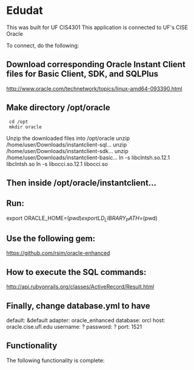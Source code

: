 # Edudat

This was built for UF CIS4301
This application is connected to UF's CISE Oracle

To connect, do the following:
## Download corresponding Oracle Instant Client files for Basic Client, SDK, and SQLPlus
http://www.oracle.com/technetwork/topics/linux-amd64-093390.html

## Make directory /opt/oracle
     cd /opt
     mkdir oracle

Unzip the downloaded files into /opt/oracle
unzip /home/user/Downloads/instantclient-sql...
unzip /home/user/Downloads/instantclient-sdk...
unzip /home/user/Downloads/instantclient-basic…
ln -s libclntsh.so.12.1 libclntsh.so
ln -s libocci.so.12.1 libocci.so

## Then inside /opt/oracle/instantclient...

## Run:
export ORACLE_HOME=$(pwd)
export LD_LIBRARY_PATH=$(pwd)

## Use the following gem:
https://github.com/rsim/oracle-enhanced 

## How to execute the SQL commands:
http://api.rubyonrails.org/classes/ActiveRecord/Result.html


## Finally, change database.yml to have

default: &default
 adapter: oracle_enhanced
 database: orcl
 host: oracle.cise.ufl.edu
 username: ?
 password: ?
 port: 1521

## Functionality
The following functionality is complete:

